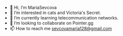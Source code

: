 - 👋 Hi, I’m MariaSevcova
- 👀 I’m interested in cats and Victoria's Secret.
- 🌱 I’m currently learning telecommunication networks.
- 💞️ I’m looking to collaborate on Pointer.gg
- 📫 How to reach me sevcovamaria128@gmail.com

<!---
MariaSevcova/MariaSevcova is a ✨ special ✨ repository because its `README.md` (this file) appears on your GitHub profile.
You can click the Preview link to take a look at your changes.
--->
